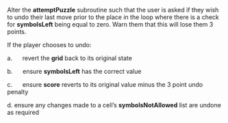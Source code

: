 Alter the **attemptPuzzle** subroutine such that the user is asked if they wish to undo their last move prior to the place in the loop where there is a check for **symbolsLeft** being equal to zero. Warn them that this will lose them 3 points.

If the player chooses to undo:

a.      revert the **grid** back to its original state

b.      ensure **symbolsLeft** has the correct value

c.      ensure **score** reverts to its original value minus the 3 point undo penalty

d. ensure any changes made to a cell’s **symbolsNotAllowed** list are undone as required
